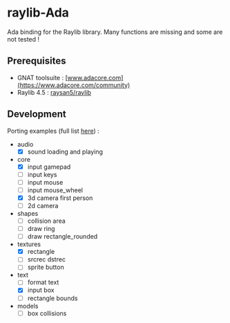 # raylib-Ada

Ada binding for the Raylib library.
Many functions are missing and some are not tested !

## Prerequisites

- GNAT toolsuite : [www.adacore.com](https://www.adacore.com/community)
- Raylib 4.5 : [raysan5/raylib](https://github.com/raysan5/raylib)

## Development

Porting examples (full list [here](https://www.raylib.com/examples.html)) :

- audio
  - [x] sound loading and playing
- core
  - [x] input gamepad
  - [ ] input keys
  - [ ] input mouse
  - [ ] input mouse_wheel
  - [x] 3d camera first person
  - [ ] 2d camera
- shapes
  - [ ] collision area
  - [ ] draw ring
  - [ ] draw rectangle_rounded
- textures
  - [x] rectangle
  - [ ] srcrec dstrec
  - [ ] sprite button
- text
  - [ ] format text
  - [x] input box
  - [ ] rectangle bounds
- models
  - [ ] box collisions
